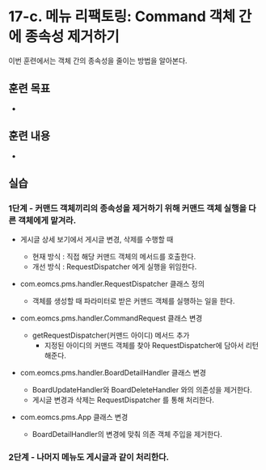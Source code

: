 # 17-c. 메뉴 리팩토링: Command 객체 간에 종속성 제거하기

이번 훈련에서는 객체 간의 종속성을 줄이는 방법을 알아본다.


## 훈련 목표

-

## 훈련 내용

- 


## 실습


### 1단계 - 커맨드 객체끼리의 종속성을 제거하기 위해 커맨드 객체 실행을 다른 객체에게 맡겨라.

- 게시글 상세 보기에서 게시글 변경, 삭제를 수행할 때
  - 현재 방식 : 직접 해당 커맨드 객체의 메서드를 호출한다.
  - 개선 방식 : RequestDispatcher 에게 실행을 위임한다.

- com.eomcs.pms.handler.RequestDispatcher 클래스 정의
  - 객체를 생성할 때 파라미터로 받은 커맨드 객체를 실행하는 일을 한다.
- com.eomcs.pms.handler.CommandRequest 클래스 변경
  - getRequestDispatcher(커맨드 아이디) 메서드 추가
    - 지정된 아이디의 커맨드 객체를 찾아 RequestDispatcher에 담아서 리턴해준다.
- com.eomcs.pms.handler.BoardDetailHandler 클래스 변경
  - BoardUpdateHandler와 BoardDeleteHandler 와의 의존성을 제거한다.
  - 게시글 변경과 삭제는 RequestDispatcher 를 통해 처리한다.
- com.eomcs.pms.App 클래스 변경
  - BoardDetailHandler의 변경에 맞춰 의존 객체 주입을 제거한다.

### 2단계 - 나머지 메뉴도 게시글과 같이 처리한다.
